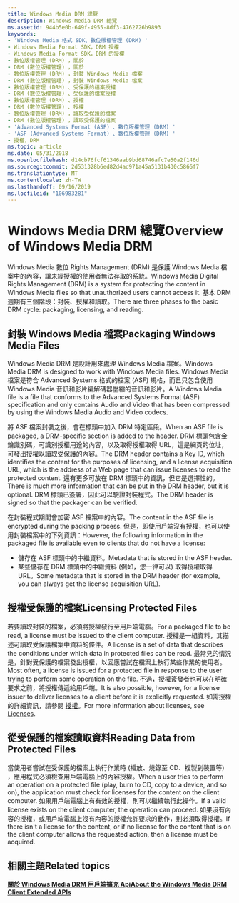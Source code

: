 ```yaml
---
title: Windows Media DRM 總覽
description: Windows Media DRM 總覽
ms.assetid: 944b5e0b-649f-4955-8df3-4762726b9893
keywords:
- 'Windows Media 格式 SDK、數位版權管理 (DRM) '
- Windows Media Format SDK，DRM 授權
- Windows Media Format SDK，DRM 的授權
- 數位版權管理 (DRM) ，關於
- DRM (數位版權管理) ，關於
- 數位版權管理 (DRM) ，封裝 Windows Media 檔案
- DRM (數位版權管理) ，封裝 Windows Media 檔案
- 數位版權管理 (DRM) 、受保護的檔案授權
- DRM (數位版權管理) 、受保護的檔案授權
- 數位版權管理 (DRM) 、授權
- DRM (數位版權管理) 、授權
- 數位版權管理 (DRM) ，讀取受保護的檔案
- DRM (數位版權管理) ，讀取受保護的檔案
- 'Advanced Systems Format (ASF) 、數位版權管理 (DRM) '
- 'ASF (Advanced Systems Format) 、數位版權管理 (DRM) '
- 授權，DRM
ms.topic: article
ms.date: 05/31/2018
ms.openlocfilehash: d14cb76fcf61346aab9bd68746afc7e50a2f146d
ms.sourcegitcommit: 2d531328b6ed82d4ad971a45a5131b430c5866f7
ms.translationtype: MT
ms.contentlocale: zh-TW
ms.lasthandoff: 09/16/2019
ms.locfileid: "106983281"
---
```

# <a name="overview-of-windows-media-drm"></a><span data-ttu-id="850da-119">Windows Media DRM 總覽</span><span class="sxs-lookup"><span data-stu-id="850da-119">Overview of Windows Media DRM</span></span>

<span data-ttu-id="850da-120">Windows Media 數位 Rights Management (DRM) 是保護 Windows Media 檔案中的內容，讓未經授權的使用者無法存取的系統。</span><span class="sxs-lookup"><span data-stu-id="850da-120">Windows Media Digital Rights Management (DRM) is a system for protecting the content in Windows Media files so that unauthorized users cannot access it.</span></span> <span data-ttu-id="850da-121">基本 DRM 週期有三個階段：封裝、授權和讀取。</span><span class="sxs-lookup"><span data-stu-id="850da-121">There are three phases to the basic DRM cycle: packaging, licensing, and reading.</span></span>

## <a name="packaging-windows-media-files"></a><span data-ttu-id="850da-122">封裝 Windows Media 檔案</span><span class="sxs-lookup"><span data-stu-id="850da-122">Packaging Windows Media Files</span></span>

<span data-ttu-id="850da-123">Windows Media DRM 是設計用來處理 Windows Media 檔案。</span><span class="sxs-lookup"><span data-stu-id="850da-123">Windows Media DRM is designed to work with Windows Media files.</span></span> <span data-ttu-id="850da-124">Windows Media 檔案是符合 Advanced Systems 格式的檔案 (ASF) 規格，而且只包含使用 Windows Media 音訊和影片編解碼器壓縮的音訊和影片。</span><span class="sxs-lookup"><span data-stu-id="850da-124">A Windows Media file is a file that conforms to the Advanced Systems Format (ASF) specification and only contains Audio and Video that has been compressed by using the Windows Media Audio and Video codecs.</span></span>

<span data-ttu-id="850da-125">將 ASF 檔案封裝之後，會在標頭中加入 DRM 特定區段。</span><span class="sxs-lookup"><span data-stu-id="850da-125">When an ASF file is packaged, a DRM-specific section is added to the header.</span></span> <span data-ttu-id="850da-126">DRM 標頭包含金鑰識別碼，可識別授權用途的內容，以及取得授權取得 URL，這是網頁的位址，可發出授權以讀取受保護的內容。</span><span class="sxs-lookup"><span data-stu-id="850da-126">The DRM header contains a Key ID, which identifies the content for the purposes of licensing, and a license acquisition URL, which is the address of a Web page that can issue licenses to read the protected content.</span></span> <span data-ttu-id="850da-127">還有更多可放在 DRM 標頭中的資訊，但它是選擇性的。</span><span class="sxs-lookup"><span data-stu-id="850da-127">There is much more information that can be put in the DRM header, but it is optional.</span></span> <span data-ttu-id="850da-128">DRM 標頭已簽署，因此可以驗證封裝程式。</span><span class="sxs-lookup"><span data-stu-id="850da-128">The DRM header is signed so that the packager can be verified.</span></span>

<span data-ttu-id="850da-129">在封裝程式期間會加密 ASF 檔案中的內容。</span><span class="sxs-lookup"><span data-stu-id="850da-129">The content in the ASF file is encrypted during the packing process.</span></span> <span data-ttu-id="850da-130">但是，即使用戶端沒有授權，也可以使用封裝檔案中的下列資訊：</span><span class="sxs-lookup"><span data-stu-id="850da-130">However, the following information in the packaged file is available even to clients that do not have a license:</span></span>

-   <span data-ttu-id="850da-131">儲存在 ASF 標頭中的中繼資料。</span><span class="sxs-lookup"><span data-stu-id="850da-131">Metadata that is stored in the ASF header.</span></span>
-   <span data-ttu-id="850da-132">某些儲存在 DRM 標頭中的中繼資料 (例如，您一律可以) 取得授權取得 URL。</span><span class="sxs-lookup"><span data-stu-id="850da-132">Some metadata that is stored in the DRM header (for example, you can always get the license acquisition URL).</span></span>

## <a name="licensing-protected-files"></a><span data-ttu-id="850da-133">授權受保護的檔案</span><span class="sxs-lookup"><span data-stu-id="850da-133">Licensing Protected Files</span></span>

<span data-ttu-id="850da-134">若要讀取封裝的檔案，必須將授權發行至用戶端電腦。</span><span class="sxs-lookup"><span data-stu-id="850da-134">For a packaged file to be read, a license must be issued to the client computer.</span></span> <span data-ttu-id="850da-135">授權是一組資料，其描述可讀取受保護檔案中資料的條件。</span><span class="sxs-lookup"><span data-stu-id="850da-135">A license is a set of data that describes the conditions under which data in protected files can be read.</span></span> <span data-ttu-id="850da-136">最常見的情況是，針對受保護的檔案發出授權，以回應嘗試在檔案上執行某些作業的使用者。</span><span class="sxs-lookup"><span data-stu-id="850da-136">Most often, a license is issued for a protected file in response to the user trying to perform some operation on the file.</span></span> <span data-ttu-id="850da-137">不過，授權簽發者也可以在明確要求之前，將授權傳遞給用戶端。</span><span class="sxs-lookup"><span data-stu-id="850da-137">It is also possible, however, for a license issuer to deliver licenses to a client before it is explicitly requested.</span></span> <span data-ttu-id="850da-138">如需授權的詳細資訊，請參閱 [授權](licenses.md)。</span><span class="sxs-lookup"><span data-stu-id="850da-138">For more information about licenses, see [Licenses](licenses.md).</span></span>

## <a name="reading-data-from-protected-files"></a><span data-ttu-id="850da-139">從受保護的檔案讀取資料</span><span class="sxs-lookup"><span data-stu-id="850da-139">Reading Data from Protected Files</span></span>

<span data-ttu-id="850da-140">當使用者嘗試在受保護的檔案上執行作業時 (播放、燒錄至 CD、複製到裝置等) ，應用程式必須檢查用戶端電腦上的內容授權。</span><span class="sxs-lookup"><span data-stu-id="850da-140">When a user tries to perform an operation on a protected file (play, burn to CD, copy to a device, and so on), the application must check for licenses for the content on the client computer.</span></span> <span data-ttu-id="850da-141">如果用戶端電腦上有有效的授權，則可以繼續執行此操作。</span><span class="sxs-lookup"><span data-stu-id="850da-141">If a valid license exists on the client computer, the operation can proceed.</span></span> <span data-ttu-id="850da-142">如果沒有內容的授權，或用戶端電腦上沒有內容的授權允許要求的動作，則必須取得授權。</span><span class="sxs-lookup"><span data-stu-id="850da-142">If there isn't a license for the content, or if no license for the content that is on the client computer allows the requested action, then a license must be acquired.</span></span>

## <a name="related-topics"></a><span data-ttu-id="850da-143">相關主題</span><span class="sxs-lookup"><span data-stu-id="850da-143">Related topics</span></span>

<dl> <dt>

[<span data-ttu-id="850da-144">**關於 Windows Media DRM 用戶端擴充 Api**</span><span class="sxs-lookup"><span data-stu-id="850da-144">**About the Windows Media DRM Client Extended APIs**</span></span>](about-the-windows-media-drm-client-extended-apis.md)
</dt> </dl>

 

 




